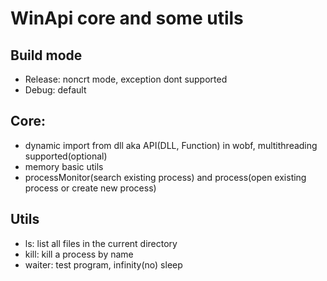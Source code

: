 # WinApi core and some utils 

## Build mode

- Release: noncrt mode, exception dont supported
- Debug: default

## Core:
- dynamic import from dll aka API(DLL, Function) in wobf, multithreading supported(optional)
- memory basic utils
- processMonitor(search existing process) and process(open existing process or create new process)

## Utils
- ls: list all files in the current directory
- kill: kill a process by name
- waiter: test program, infinity(no) sleep
